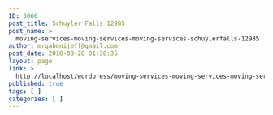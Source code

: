 ```yaml
---
ID: 5066
post_title: Schuyler Falls 12985
post_name: >
  moving-services-moving-services-moving-services-schuylerfalls-12985
author: mrgabonijeff@gmail.com
post_date: 2018-03-28 01:38:35
layout: page
link: >
  http://localhost/wordpress/moving-services-moving-services-moving-services-schuylerfalls-12985/
published: true
tags: [ ]
categories: [ ]
---
```

